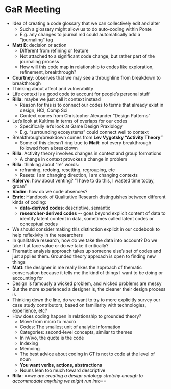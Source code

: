 # GaR Meeting 

- Idea of creating a code glossary that we can collectively edit and alter
	- Such a glossary might allow us to do auto-coding within Ponte
	- E.g. any changes to journal.md could automatically add a “journaling” tag
- **Matt B**: decision or action  
	- Different from refining or feature
	- Not attached to a significant code change, but rather part of the journaling process
	- How will this code map in relationship to codes like exploration, refinement, breakthrough?
- **Courtney**: observes that we may see a throughline from breakdown to breakthrough
- Thinking about affect and vulnerability
- Life context is a good code to account for people’s personal stuff
- **Rilla**: maybe we just call it context instead 
	- Reason for this is to connect our codes to terms that already exist in design, HCI, Comp Sci
	- Context comes from Christopher Alexander “Design Patterns”
- Let’s look at Kultima in terms of overlaps for our codes
	- Specifically let’s look at Game Design Praxiology
	- E.g. “surrounding ecosystems” could connect well to context
- Breakthrough/breakdown comes from **Lev Vygotsky “Activity Theory”**
	- Some of this doesn’t ring true to **Matt**: not every breakthrough followed from a breakdown
- **Rilla**: Activity theory involves changes in context and group formations
	- A change in context provokes a change in problem
- **Rilla**: thinking about “re” words: 
	- reframing, redoing, resetting, regrouping, etc
	- Resets: I am changing direction, I am changing contexts
- **Kalervo**: how about venting? “I have to do this, I wasted time today, groan”
- **Vadim**: how do we code absences?
- **Enric**: Handbook of Qualitative Research distinguishes between different kinds of coding: 
	- **data-derived codes**: descriptive, semantic 
	- **researcher-derived codes** -- goes beyond explicit content of data to identify latent content in data, sometimes called latent codes or conceptual codes 
- We should consider making this distinction explicit in our codebook to help reflexivity in the researchers
- In qualitative research, how do we take the data into account? Do we take it at face value or do we take it critically?
- Thematic analysis approach takes up someone else’s set of codes and just applies them. Grounded theory approach is open to finding new things
- **Matt**: the designer in me really likes the approach of thematic conversation because it tells me the kind of things I want to be doing or accounting for
- Design is famously a wicked problem, and wicked problems are messy
- But the more experienced a designer is, the cleaner their design process is
- Thinking down the line, do we want to try to more explicitly survey our case study contributors, based on familiarity with technologies, experience, etc?
- How does coding happen in relationship to grounded theory?
	- Move from micro to macro
	- Codes: The smallest unit of analytic information
	- Categories: second-level concepts, similar to themes
	- In nVivo, the quote is the code
	- Indexing
	- Memoing 
	- The best advice about coding in GT is not to code at the level of noun
	- **You want verbs, actions, abstractions**
    - Nouns lean too much toward descriptive
- **Rilla**: *==we are creating a design ontology stretchy enough to accommodate anything we might run into==*
